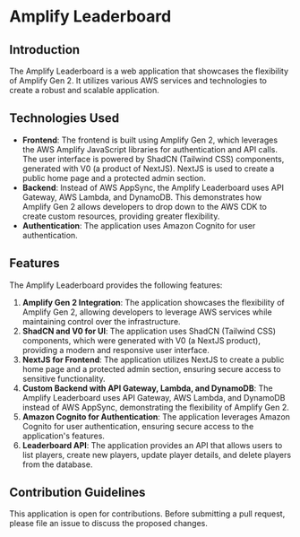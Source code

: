 # Amplify Leaderboard

## Introduction

The Amplify Leaderboard is a web application that showcases the flexibility of Amplify Gen 2. It utilizes various AWS services and technologies to create a robust and scalable application.

## Technologies Used

- **Frontend**: The frontend is built using Amplify Gen 2, which leverages the AWS Amplify JavaScript libraries for authentication and API calls. The user interface is powered by ShadCN (Tailwind CSS) components, generated with V0 (a product of NextJS). NextJS is used to create a public home page and a protected admin section.
- **Backend**: Instead of AWS AppSync, the Amplify Leaderboard uses API Gateway, AWS Lambda, and DynamoDB. This demonstrates how Amplify Gen 2 allows developers to drop down to the AWS CDK to create custom resources, providing greater flexibility.
- **Authentication**: The application uses Amazon Cognito for user authentication.

## Features

The Amplify Leaderboard provides the following features:

1. **Amplify Gen 2 Integration**: The application showcases the flexibility of Amplify Gen 2, allowing developers to leverage AWS services while maintaining control over the infrastructure.
2. **ShadCN and V0 for UI**: The application uses ShadCN (Tailwind CSS) components, which were generated with V0 (a NextJS product), providing a modern and responsive user interface.
3. **NextJS for Frontend**: The application utilizes NextJS to create a public home page and a protected admin section, ensuring secure access to sensitive functionality.
4. **Custom Backend with API Gateway, Lambda, and DynamoDB**: The Amplify Leaderboard uses API Gateway, AWS Lambda, and DynamoDB instead of AWS AppSync, demonstrating the flexibility of Amplify Gen 2.
5. **Amazon Cognito for Authentication**: The application leverages Amazon Cognito for user authentication, ensuring secure access to the application's features.
6. **Leaderboard API**: The application provides an API that allows users to list players, create new players, update player details, and delete players from the database.

## Contribution Guidelines

This application is open for contributions. Before submitting a pull request, please file an issue to discuss the proposed changes.
